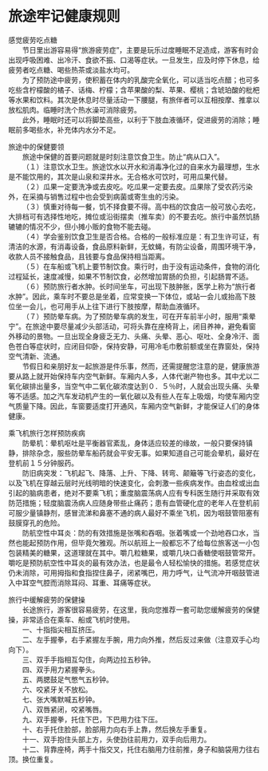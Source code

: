 # 旅途牢记健康规则  
  
感觉疲劳吃点糖  
&emsp;&emsp;节日里出游容易得“旅游疲劳症”，主要是玩乐过度睡眠不足造成，游客有时会出现呼吸困难、出冷汗、食欲不振、口渴等症状。一旦发生，应及时停下休息，给疲劳者吃点糖、喝些热茶或淡盐水均可。  
&emsp;&emsp;为了预防途中疲劳，使积蓄在体内的乳酸完全氧化，可以适当吃点醋；也可多吃些含柠檬酸的橘子、话梅、柠檬；含苹果酸的梨、苹果、樱桃；含琥珀酸的枇杷等水果和饮料。其次是休息时尽量活动一下腰腿，有旅伴者可以互相按摩、推拿以放松肌肉。临睡时洗个热水澡可消除疲劳。  
&emsp;&emsp;此外，睡眠时还可以将脚垫高些，以利于下肢血液循环，促进疲劳的消除；睡眠前多喝些水，补充体内水分不足。  
  
旅途中的保健要领  
&emsp;&emsp;旅途中保健的首要问题就是时刻注意饮食卫生。防止“病从口入”。  
&emsp;&emsp;（１）注意饮水卫生。旅途饮水以开水和消毒净化过的自来水为最理想，生水是不能饮用的，其次是山泉和深井水。无合格水可饮时，可用瓜果代替。  
&emsp;&emsp;（２）瓜果一定要洗净或去皮吃。吃瓜果一定要去皮。瓜果除了受农药污染外，在采摘与销售过程中也会受到病菌或寄生虫的污染。  
&emsp;&emsp;（３）慎重对待每一餐，饥不择食要不得。高中档的饮食店一般可放心去吃，大排档可有选择性地吃，摊位或沿街摆卖（推车卖）的不要去吃。旅行中虽然饥肠辘辘的情况不少，但小摊小贩的食物不能去碰。  
&emsp;&emsp;（４）学会鉴别饮食卫生是否合格。合格的一般标准应是：有卫生许可证，有清洁的水源，有消毒设备，食品原料新鲜，无蚊蝇，有防尘设备，周围环境干净，收款人员不接触食品，且钱要与食品保持相当距离。  
&emsp;&emsp;（５）在车船或飞机上要节制饮食。乘行时，由于没有运动条件，食物的消化过程延长，速度减慢，如果不节制饮食，必然增加胃肠的负担，引起肠胃不适。  
&emsp;&emsp;（６）预防旅行者水肿。长时间坐车，可出现下肢肿胀，医学上称为“旅行者水肿”。因此，乘车时不要总是坐着，应常变换一下体位，或站一会儿或抬高下肢位坐一会儿，也可用手从上往下进行下肢按摩，帮助血液循环。  
&emsp;&emsp;（７）预防晕车病。为了预防晕车病的发生，可在开车前半小时，服用“乘晕宁”。在旅途中要尽量减少头部活动，可将头靠在座椅背上，闭目养神，避免看窗外移动的景物。一旦出现全身疲乏无力、头痛、头晕、恶心、呕吐、全身冷汗、面色苍白等症状时，应闭目仰卧，保持安静，可用冷毛巾敷前额或坐在靠窗处，保持空气清新、流通。  
&emsp;&emsp;节假日和亲朋好友一起旅游是件乐事，然而，还需提醒您注意的是，健康旅游要从路上就开始保持车内空气新鲜。车厢内人多，人体代谢产物也多。其中尤以二氧化碳排出量多，当空气中二氧化碳浓度达到０．５％时，人就会出现头痛、头晕等不适感。加之汽车发动机产生的一氧化碳以及有些人在车上吸烟，均使车厢内空气质量下降。因此，车窗要适度打开通风，车厢内空气新鲜，才能保证人们的身体健康。  
  
乘飞机旅行怎样预防疾病  
&emsp;&emsp;防晕机：晕机呕吐是平衡器官紊乱，身体适应较差的缘故，一般只要保持镇静，排除杂念，服些防晕车船药就会平安无事。如果知道自己可能会晕机，最好在登机前１５分钟服药。  
&emsp;&emsp;防旧病突发：飞机起飞、降落、上升、下降、转弯、颠簸等飞行姿态的变化，以及飞机在穿越云层时光线明暗的快速变化，会刺激一些疾病发作。由血栓或出血引起的脑病患者，绝对不要乘飞机；重度脑震荡病人应有专科医生随行并采取有效防范措施；轻度脑震汤病人应随身带些止痛药；患有血管硬化症的老年人在登机前可服少量镇静剂，感冒流涕和鼻塞不通的病人最好不乘坐飞机，因为咽鼓管阻塞有鼓膜穿孔的危险。  
&emsp;&emsp;防航空性中耳炎：防的有效措施是张嘴和吞咽。张着嘴或一个劲地吞口水，当然也能起预防作用，但毕竟欠雅观。所以航班上一般都忘不了给每位旅客送一小包包装精美的糖果，这道理就在其中。嚼几粒糖果，或嚼几块口香糖使咽鼓管常开。嚼吃是预防航空性中耳炎的最有效办法，也是最令人轻松愉快的措施。若感觉症状仍未消除，可用拇指和食指捏住鼻子，闭紧嘴巴，用力呼气，让气流冲开咽鼓管进入中耳空气腔而消除耳闷、耳重、耳痛等症状。  
  
旅行中缓解疲劳的保健操  
&emsp;&emsp;长途旅行，游客很容易疲劳，在这里，我向您推荐一套可助您缓解疲劳的保健操，非常适合在乘车、船或飞机时使用。  
&emsp;&emsp;一、十指指尖相互挤压。  
&emsp;&emsp;二、左手握拳，右手紧握左手腕，用力向外推，然后反过来做（注意双手心均向下）。  
&emsp;&emsp;三、双手手指相互勾住，向两边拉五秒钟。  
&emsp;&emsp;四、双手用力紧握拳头。  
&emsp;&emsp;五、两腮鼓足气憋气五秒钟。  
&emsp;&emsp;六、咬紧牙关不放松。  
&emsp;&emsp;七、张大嘴默喊五秒钟。  
&emsp;&emsp;八、双唇紧闭，咬紧嘴唇。  
&emsp;&emsp;九、双手握拳，托住下巴，下巴用力往下压。  
&emsp;&emsp;十、右手托住脸部，脸部用力向右手上靠，然后换左手重复。  
&emsp;&emsp;十一、双手抱住头部上方，头使劲往前用力，双手向后用力。  
&emsp;&emsp;十二、背靠座椅，两手十指交叉，托住右脑用力往前推，身子和脑袋用力往右顶。换位重复。